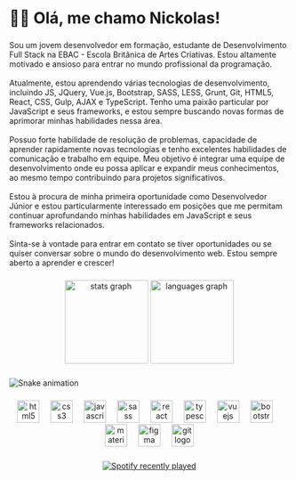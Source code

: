 <h1 align="left">👋🏻 Olá, me chamo Nickolas!</h1>

###

<p align="left">Sou um jovem desenvolvedor em formação, estudante de Desenvolvimento Full Stack na EBAC - Escola Britânica de Artes Criativas. Estou altamente motivado e ansioso para entrar no mundo profissional da programação.<br><br>Atualmente, estou aprendendo várias tecnologias de desenvolvimento, incluindo JS, JQuery, Vue.js, Bootstrap, SASS, LESS, Grunt, Git, HTML5, React, CSS, Gulp, AJAX e TypeScript. Tenho uma paixão particular por JavaScript e seus frameworks, e estou sempre buscando novas formas de aprimorar minhas habilidades nessa área.<br><br>Possuo forte habilidade de resolução de problemas, capacidade de aprender rapidamente novas tecnologias e tenho excelentes habilidades de comunicação e trabalho em equipe. Meu objetivo é integrar uma equipe de desenvolvimento onde eu possa aplicar e expandir meus conhecimentos, ao mesmo tempo contribuindo para projetos significativos.<br><br>Estou à procura de minha primeira oportunidade como Desenvolvedor Júnior e estou particularmente interessado em posições que me permitam continuar aprofundando minhas habilidades em JavaScript e seus frameworks relacionados.<br><br>Sinta-se à vontade para entrar em contato se tiver oportunidades ou se quiser conversar sobre o mundo do desenvolvimento web. Estou sempre aberto a aprender e crescer!</p>

###

<div align="center">
  <img src="https://github-readme-stats.vercel.app/api?username=NickolasAbad&hide_title=false&hide_rank=true&show_icons=true&include_all_commits=true&count_private=true&disable_animations=false&theme=react&locale=en&hide_border=false&order=1" height="150" alt="stats graph"  />
  <img src="https://github-readme-stats.vercel.app/api/top-langs?username=NickolasAbad&locale=en&hide_title=false&layout=compact&card_width=320&langs_count=5&theme=react&hide_border=false&order=2" height="150" alt="languages graph"  />
</div>

###

<img src="https://raw.githubusercontent.com/NickolasAbad/NickolasAbad/output/snake.svg" alt="Snake animation" />

###

<div align="center">
  <img src="https://cdn.jsdelivr.net/gh/devicons/devicon/icons/html5/html5-original.svg" height="40" alt="html5 logo"  />
  <img width="12" />
  <img src="https://cdn.jsdelivr.net/gh/devicons/devicon/icons/css3/css3-original.svg" height="40" alt="css3 logo"  />
  <img width="12" />
  <img src="https://cdn.jsdelivr.net/gh/devicons/devicon/icons/javascript/javascript-original.svg" height="40" alt="javascript logo"  />
  <img width="12" />
  <img src="https://cdn.jsdelivr.net/gh/devicons/devicon/icons/sass/sass-original.svg" height="40" alt="sass logo"  />
  <img width="12" />
  <img src="https://cdn.jsdelivr.net/gh/devicons/devicon/icons/react/react-original.svg" height="40" alt="react logo"  />
  <img width="12" />
  <img src="https://cdn.jsdelivr.net/gh/devicons/devicon/icons/typescript/typescript-original.svg" height="40" alt="typescript logo"  />
  <img width="12" />
  <img src="https://cdn.jsdelivr.net/gh/devicons/devicon/icons/vuejs/vuejs-original.svg" height="40" alt="vuejs logo"  />
  <img width="12" />
  <img src="https://cdn.jsdelivr.net/gh/devicons/devicon/icons/bootstrap/bootstrap-original.svg" height="40" alt="bootstrap logo"  />
  <img width="12" />
  <img src="https://cdn.jsdelivr.net/gh/devicons/devicon/icons/materialui/materialui-original.svg" height="40" alt="materialui logo"  />
  <img width="12" />
  <img src="https://cdn.jsdelivr.net/gh/devicons/devicon/icons/figma/figma-original.svg" height="40" alt="figma logo"  />
  <img width="12" />
  <img src="https://cdn.jsdelivr.net/gh/devicons/devicon/icons/git/git-original.svg" height="40" alt="git logo"  />
</div>

###

<div align="center">
  <a href="https://open.spotify.com/user/nwe83mjel6gxud19lh91jrnan">
    <img src="https://spotify-recently-played-readme.vercel.app/api?count=1&unique=true" alt="Spotify recently played"  />
  </a>
</div>

###
